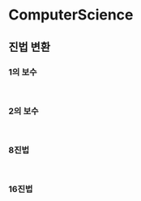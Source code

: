 # ComputerScience

## 진법 변환

### 1의 보수
```output


```

### 2의 보수
```output


```

### 8진법
```output


```

### 16진법
